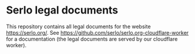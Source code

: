 Serlo legal documents
=====================

This repository contains all legal documents for the website https://serlo.org/.
See https://github.com/serlo/serlo.org-cloudflare-worker for a documentation (the legal documents are served by our cloudflare worker).
